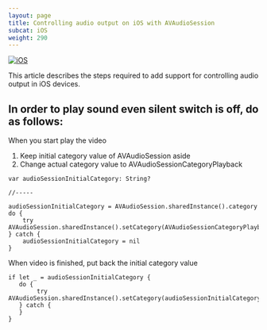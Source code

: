 ```yaml
---
layout: page
title: Controlling audio output on iOS with AVAudioSession
subcat: iOS
weight: 290
---
```


[![iOS](https://img.shields.io/badge/iOS-Supported-green.svg)](https://github.com/kaltura/player-sdk-native-ios) 

This article describes the steps required to add support for controlling audio output in iOS devices.

## In order to play sound even silent switch is off, do as follows:

When you start play the video
1. Keep initial category value of AVAudioSession aside
2. Change actual category value to AVAudioSessionCategoryPlayback

```
var audioSessionInitialCategory: String?

//-----

audioSessionInitialCategory = AVAudioSession.sharedInstance().category
do {
    try AVAudioSession.sharedInstance().setCategory(AVAudioSessionCategoryPlayback)
} catch {
    audioSessionInitialCategory = nil
}
```

When video is finished, put back the initial category value
```
if let _ = audioSessionInitialCategory {
   do {
        try AVAudioSession.sharedInstance().setCategory(audioSessionInitialCategory!)
   } catch {
   }
}
```
